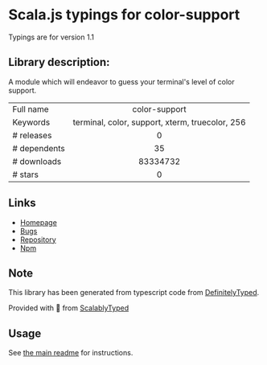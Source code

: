
# Scala.js typings for color-support

Typings are for version 1.1

## Library description:
A module which will endeavor to guess your terminal's level of color support.

|                    |                 |
| ------------------ | :-------------: |
| Full name          | color-support |
| Keywords           | terminal, color, support, xterm, truecolor, 256 |
| # releases         | 0 |
| # dependents       | 35 |
| # downloads        | 83334732 |
| # stars            | 0 |

## Links
- [Homepage](https://github.com/isaacs/color-support#readme)
- [Bugs](https://github.com/isaacs/color-support/issues)
- [Repository](https://github.com/isaacs/color-support)
- [Npm](https://www.npmjs.com/package/color-support)
    


## Note
This library has been generated from typescript code from [DefinitelyTyped](https://definitelytyped.org).

Provided with :purple_heart: from [ScalablyTyped](https://github.com/oyvindberg/ScalablyTyped)

## Usage
See [the main readme](../../readme.md) for instructions.


